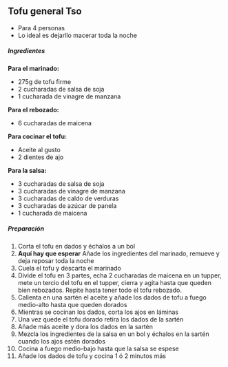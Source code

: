## Tofu general Tso

* Para 4 personas
* Lo ideal es dejarllo macerar toda la noche

##### Ingredientes

**Para el marinado:**
* 275g de tofu firme
* 2 cucharadas de salsa de soja
* 1 cucharada de vinagre de manzana

**Para el rebozado:**
* 6 cucharadas de maicena

**Para cocinar el tofu:**
* Aceite al gusto
* 2 dientes de ajo

**Para la salsa:**

* 3 cucharadas de salsa de soja
* 3 cucharadas de vinagre de manzana
* 3 cucharadas de caldo de verduras
* 3 cucharadas de azúcar de panela
* 1 cucharada de maicena

##### Preparación

1. Corta el tofu en dados y échalos a un bol
2. **Aquí hay que esperar** Añade los ingredientes del marinado, remueve y deja reposar toda la noche
3. Cuela el tofu y descarta el marinado 
4. Divide el tofu en 3 partes, echa 2 cucharadas de maicena en un tupper, mete un tercio del tofu en el tupper, cierra y agita hasta que queden bien rebozados. Repite hasta tener todo el tofu rebozado.
5. Calienta en una sartén el aceite y añade los dados de tofu a fuego medio-alto hasta que queden dorados
6. Mientras se cocinan los dados, corta los ajos en láminas
7. Una vez quede el tofu dorado retira los dados de la sartén
8. Añade más aceite y dora los dados en la sartén
9. Mezcla los ingredientes de la salsa en un bol y échalos en la sartén cuando los ajos estén dorados
10. Cocina a fuego medio-bajo hasta que la salsa se espese
11. Añade los dados de tofu y cocina 1 ó 2 minutos más 
